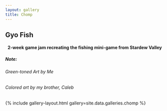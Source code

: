 ```yaml
---
layout: gallery
title: Chomp
---
```



<h2>Gyo Fish</h2>
<h4>
    <center>
        2-week game jam recreating the fishing mini-game from Stardew Valley
    </center>
</h4>

<h5>Note:</h5>
<h6>Green-toned Art by Me</h6>
<h6>Colored art by my brother, Caleb</h6>

{% include gallery-layout.html gallery=site.data.galleries.chomp %}